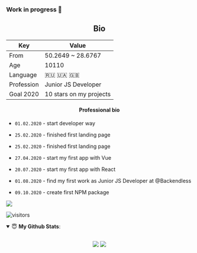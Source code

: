 ### Work in progress 👋
<h2 align="center">Bio</h2>

| Key         | Value                       |
|-------------|-----------------------------|
|  From       |     50.2649 ~ 28.6767       |
|  Age        |           10110             |
| Language    |        🇷🇺  🇺🇦  🇬🇧           |
| Profession  |  Junior JS Developer        |
| Goal 2020   |  10 stars on my projects    |


<h4 align="center">Professional bio</h2>

- `01.02.2020` - start developer way

- `25.02.2020` - finished first landing page

- `25.02.2020` - finished first landing page

- `27.04.2020` - start my first app with Vue

- `20.07.2020` - start my first app with React

- `01.08.2020` - find my first work as Junior JS Developer at @Backendless

- `09.10.2020` - create first NPM package

<img src="https://www.codewars.com/users/Sicely/badges/large"/> 

![visitors](httpsvisitor-badge.laobi.icu/badge?page_id=v-excelsior.v-excelsior) 


<details open>
 <summary> 😇 <b>My Github Stats</b>: </summary>
<br>
<p align = "center">
  <img src = "https://github-readme-stats.vercel.app/api?username=pr2tik1&show_icons=true&theme=tokyonight&line_height=27" >
  <img src = "https://github-readme-stats.vercel.app/api/top-langs/?username=pr2tik1&hide=css,java,html&theme=tokyonight">
</p>
</details>

<!--
<a href="t.me/v_excelsior" target="_blank" aria-label="Dima's Telegram"><img src="assets/telegram.svg" align="right" width="35px" alt="Dima's telegram"/></a><a href="mailto:vakyla98@gmail.com" target="_blank" aria-label="Dima's mailto"><img src="assets/gmail.svg" align="right" width="35px" alt="Dima's mailto"/></a><a href="https://www.instagram.com/v_excelsior/" target="_blank" aria-label="Dima's Instagram"><img src="assets/instagram.svg" align="right" width="35px" alt="Dima's Instagram"/></a><a href="https://www.linkedin.com/in/dmytro-vakuliuk-3971451a6/" target="_blank" aria-label="Dima's LinkedIn"><img src="assets/linkedin.svg" align="right" width="35px" alt="Dima's LinkedIn"/></a><a href="https://stackoverflow.com/users/13216414/dima-vak/" target="_blank" aria-label="Dima's SO"><img src="assets/stackoverflow.svg" align="right" width="35px" alt="Dima's SO"/></a>


**v-excelsior/v-excelsior** is a ✨ _special_ ✨ repository because its `README.md` (this file) appears on your GitHub profile.

Here are some ideas to get you started:

- 🔭 I’m currently working on ...
- 🌱 I’m currently learning ...
- 👯 I’m looking to collaborate on ...
- 🤔 I’m looking for help with ...
- 💬 Ask me about ...
- 📫 How to reach me: ...
- 😄 Pronouns: ...
- ⚡ Fun fact: ...
-->
